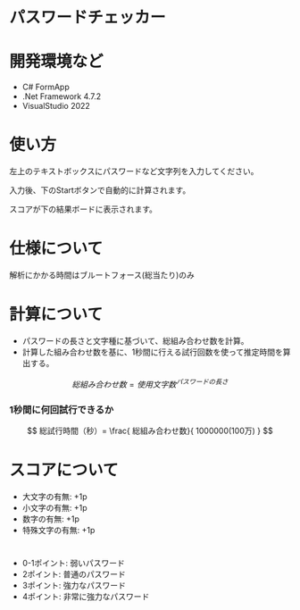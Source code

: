 # パスワードチェッカー
# 開発環境など
- C# FormApp
- .Net Framework 4.7.2
- VisualStudio 2022
# 使い方
左上のテキストボックスにパスワードなど文字列を入力してください。

入力後、下のStartボタンで自動的に計算されます。

スコアが下の結果ボードに表示されます。
# 仕様について
解析にかかる時間はブルートフォース(総当たり)のみ

# 計算について
- パスワードの長さと文字種に基づいて、総組み合わせ数を計算。
- 計算した組み合わせ数を基に、1秒間に行える試行回数を使って推定時間を算出する。

$$ 総組み合わせ数 = 使用文字数^{パスワードの長さ} $$

### 1秒間に何回試行できるか

$$ 総試行時間（秒）= \frac{ 総組み合わせ数}{ 1000000(100万) } $$

# スコアについて
- 大文字の有無: +1p
- 小文字の有無: +1p
- 数字の有無: +1p
- 特殊文字の有無: +1p
#
- 0-1ポイント: 弱いパスワード
- 2ポイント: 普通のパスワード
- 3ポイント: 強力なパスワード
- 4ポイント: 非常に強力なパスワード
